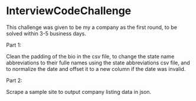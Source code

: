 # InterviewCodeChallenge
This challenge was given to be my a company as the first round, to be solved within 3-5 business days.

Part 1:

Clean the padding of the bio in the csv file, to change the state name abbreviations to their fulle names using the state abbreviations csv file, and to normalize the date and offset it to a new column if the date was invalid.

Part 2:

Scrape a sample site to output company listing data in json.
